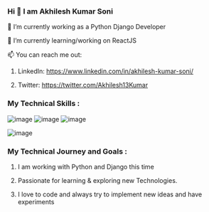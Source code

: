 ### Hi 👋 I am Akhilesh Kumar Soni

🔭 I’m currently working as a Python Django Developer

🌱 I’m currently learning/working on ReactJS

📫 You can reach me out: 

1. LinkedIn: https://www.linkedin.com/in/akhilesh-kumar-soni/

2. Twitter: https://twitter.com/Akhilesh13Kumar

### My Technical Skills :

![image](https://user-images.githubusercontent.com/61263785/119316357-7fc91b80-bc94-11eb-8126-320a39000008.png)
![image](https://user-images.githubusercontent.com/61263785/119317078-56f55600-bc95-11eb-90a1-253ae309b5ac.png)
![image](https://user-images.githubusercontent.com/61263785/119317551-d84ce880-bc95-11eb-9b38-074f179b727a.png)
<!-- ![image](https://user-images.githubusercontent.com/61263785/119318263-b6079a80-bc96-11eb-9ca0-1fb9298858d2.png)
![image](https://user-images.githubusercontent.com/61263785/119318583-244c5d00-bc97-11eb-83b7-1c6bca3ae9fd.png)
 -->
 ![image](https://user-images.githubusercontent.com/61263785/119318755-4d6ced80-bc97-11eb-94d8-94009ce30b19.png)




### My Technical Journey and Goals :

1. I am working with Python and Django this time

2. Passionate for learning & exploring new Technologies.

3. I love to code and always try to implement new ideas and have experiments

<!--
**AkhilWorld143/AkhilWorld143** is a ✨ _special_ ✨ repository because its `README.md` (this file) appears on your GitHub profile.

Here are some ideas to get you started:

- 🔭 I’m currently working on ...
- 🌱 I’m currently learning ...
- 👯 I’m looking to collaborate on ...
- 🤔 I’m looking for help with ...
- 💬 Ask me about ...
- 📫 How to reach me: ...
- 😄 Pronouns: ...
- ⚡ Fun fact: ...
-->
